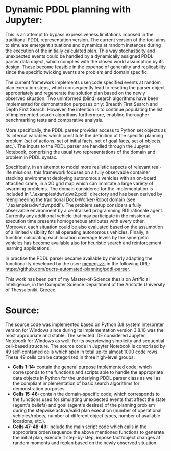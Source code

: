 # Dynamic PDDL planning with Jupyter:

This is an attempt to bypass expressiveness limitations imposed in the traditional PDDL representation version. The current version of the tool aims to simulate emergent situations and dynamics at random instances during the execution of the initially calculated plan. This way stochasticity and unexpected events could be handled by a dynamically assigned PDDL parser data object, which complies with the closed world assumption by its design. These become feasible in the expense of generality and replicability since the specific twicking events are problem and domain specific.

The current framework implements user/code specified events at random plan execution steps, which consequently lead to reseting the parser object appropriately and regenerate the solution plan based on the newly observed situation. Two uninformed (blind) search algorithms have been implemented for demonstration purposes only: Breadth First Search and Depth First Search. However, the intention is to continue populating the list of implemented search algorithms furthermore, enabling thorougher benchmarking tests and comparative analysis.

More specifically, the PDDL parser provides access to Python set objects as its internal variables which constitute the definition of the specific planning problem (set of actions, set of initial facts, set of goal facts, set of objects, etc.). The inputs to the PDDL parser are handled through the Jupyter Notebook, comprising the usual two representations of the domain and problem in PDDL syntax.

Specifically, in an attempt to model more realistic aspects of relevant real-life missions, this framework focuses on a fully observable container stacking environment deploying autonomous vehicles with an on-board attached crane, in a 2D grid map which can immitate a large variety of swarming problems. The domain considered for the implementation is included in '..\examples\dwr\dwr2.pddl' directory and has been derived by reengineering the traditional Dock-Worker-Robot domain (see '..\examples\dwr\dwr.pddl'). The problem setup considers a fully observable environment by a centralised programming BDI rationale agent. Currently any additional vehicle that may participate in the mission at execution time presents homogeneous attributes with every other. Moreover, each situation could be also evaluated based on the assumption of a limited visibility for all operating autonomous vehicles. Finally, a function calculating each location coverage levels by the synergetic vehicles has become available also for heuristic search and reinforcement learning applications. 

In practise the PDDL parser became available by minorly adapting the functionality developed by the user: [meneguzzi](https://github.com/meneguzzi/meneguzzi-final-projects/commits?author=meneguzzi) in the following URL: https://github.com/pucrs-automated-planning/pddl-parser.

This work has been part of my Master-of-Science thesis on Artificial Intelligence, in the Computer Science Department of the Aristotle University of Thessaloniki, Greece.

# Source:
The source code was implemented based on Python 3.8 system interpreter version for Windows since during its implementation version 3.8.10 was the most appropriate and stable. The selected IDE considered Jupyter Notebook for Windows as well; for its overviewing simplicity and sequential cell-based structure. The source code in Jupyter Notebook is comprised by 49 self-contained cells which span in total up-to almost 1000 code rows. These 49 cells can be categorized in three high-level groups:

- **Cells 1-14:** contain the general purpose implemented code; which corresponds to the functions and scripts able to handle the appropriate data objects in Python for the underlying PDDL parser class as well as the compliant implementation of basic search algorithms for demonstration purposes.
- **Cells 15-46:** contain the domain-specific code; which corresponds to the functions used for simulating unexpected events that affect the state (agent's beliefs) and goal (agent's desires) of the planning problem during the stepwise active/valid plan execution (number of operational vehicles/robots, number of different object types, number of available locations, etc.).
- **Cells 47-48-49:** include the main script code which calls in the appropriate order/sequence the above mentioned functions to generate the initial plan, execute it step-by-step, impose fact/object changes at random moments and replan based on the newly observed situation.
